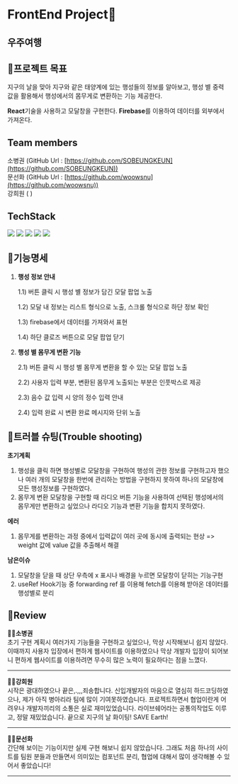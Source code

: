 # FrontEnd Project🔨
## 우주여행
## 🚩프로젝트 목표
지구의 날을 맞아 지구와 같은 태양계에 있는 행성들의 정보를 알아보고, 행성 별 중력 값을 활용해서 행성에서의 몸무게로 변환하는 기능 제공한다.

 **React**기술을 사용하고 모달창을 구현한다. **Firebase**를 이용하여 데이터를 외부에서 가져온다.

## Team members
소병권 (GitHub Url : [https://github.com/SOBEUNGKEUN](https://github.com/SOBEUNGKEUN))
<br>
문선화 (GitHub Url : [https://github.com/woowsnu](https://github.com/woowsnu))
<br>
강희원 ( )

## TechStack
<img  src="https://img.shields.io/badge/javascript-F7DF1E?style=for-the-badge&logo=javascript&logoColor=black"> <img  src="https://img.shields.io/badge/css-1572B6?style=for-the-badge&logo=css3&logoColor=white"> <img  src="https://img.shields.io/badge/react-61DAFB?style=for-the-badge&logo=react&logoColor=black"> <img  src="https://img.shields.io/badge/node.js-339933?style=for-the-badge&logo=Node.js&logoColor=white"> <img  src="https://img.shields.io/badge/firebase-FFCA28?style=for-the-badge&logo=firebase&logoColor=white">

## 🚩기능명세
1.  **행성 정보 안내**
    
    1.1) 버튼 클릭 시 행성 별 정보가 담긴 모달 팝업 노출
    
    1.2) 모달 내 정보는 리스트 형식으로 노출, 스크롤 형식으로 하단 정보 확인
    
    1.3) firebase에서 데이터를 가져와서 표현
    
    1.4) 하단 클로즈 버튼으로 모달 팝업 닫기
    
2.  **행성 별 몸무게 변환 기능**
    
    2.1) 버튼 클릭 시 행성 별 몸무게 변환을 할 수 있는 모달 팝업 노출
    
    2.2) 사용자 입력 부분, 변환된 몸무게 노출되는 부분은 인풋박스로 제공
    
    2.3) 음수 값 입력 시 양의 정수 입력 안내
    
    2.4) 입력 완료 시 변환 완료 메시지와 단위 노출
## 🚩트러블 슈팅(Trouble shooting)
**초기계획**

1.  행성을 클릭 하면 행성별로 모달창을 구현하여 행성의 관한 정보를 구현하고자 했으나 여러 개의 모달창을 한번에 관리하는 방법을 구현하지 못하여 하나의 모달창에 모든 행성정보를 구현하였다.
2.  몸무게 변환 모달창을 구현할 때 라디오 버튼 기능을 사용하여 선택된 행성에서의 몸무게만 변환하고 싶었으나 라디오 기능과 변환 기능을 합치지 못하였다.

**에러**

1.  몸무게를 변환하는 과정 중에서 입력값이 여러 곳에 동시에 출력되는 현상
     => weight 값에 value 값을 추출해서 해결

**남은이슈**

1.  모달창을 닫을 때 상단 우측에 x 표시나 배경을 누르면 모달창이 닫히는 기능구현
2.  useRef Hook기능 중 forwarding ref 를 이용해 fetch를 이용해 받아온 데이터를 행성별로 분리

## 🚩Review
**👨‍💻소병권** 
<br>
초기 구현 계획시 여러가지 기능들을 구현하고 싶었으나, 막상 시작해보니 쉽지 않았다. 이때까지 사용자 입장에서 편하게 웹사이트를 이용하였으나 막상 개발자 입장이 되어보니 편하게 웹사이트를 이용하려면 무수히 많은 노력이 필요하다는 점을 느꼈다.

---
**👨‍💻강희원** 
<br>
시작은 광대하였으나 끝은,.,,,죄송합니다. 신입개발자의 마음으로 열심히 하드코딩하였으나, 제가 아직 병아리라 팀에 많이 기여못하였습니다. 프로젝트하면서 협업이란게 어려우나 개발자끼리의 소통은 실로 재미있었습니다. 라이브쉐어라는 공통의작업도 이루고, 정말 재밌었습니다. 끝으로 지구의 날 화이팅! SAVE Earth!

---
**👨‍💻문선화** 
<br>
간단해 보이는 기능이지만 실제 구현 해보니 쉽지 않았습니다. 그래도 처음 하나의 사이트를 팀원 분들과 만들면서 의미있는 컴포넌트 분리, 협업에 대해서 많이 생각해볼 수 있어서 좋았습니다!

---





